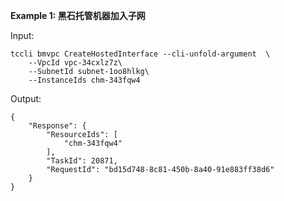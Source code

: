 **Example 1: 黑石托管机器加入子网**



Input: 

```
tccli bmvpc CreateHostedInterface --cli-unfold-argument  \
    --VpcId vpc-34cxlz7z\
    --SubnetId subnet-1oo8hlkg\
    --InstanceIds chm-343fqw4
```

Output: 
```
{
    "Response": {
        "ResourceIds": [
            "chm-343fqw4"
        ],
        "TaskId": 20871,
        "RequestId": "bd15d748-8c81-450b-8a40-91e883ff38d6"
    }
}
```

